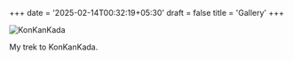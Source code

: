 +++
date = '2025-02-14T00:32:19+05:30'
draft = false
title = 'Gallery'
+++

![KonKanKada](/images/KonKanKada.jpg "KonKanKada, Pune, Maharashtra")

My trek to KonKanKada.
